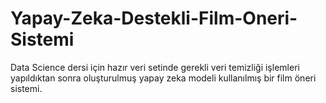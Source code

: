 # Yapay-Zeka-Destekli-Film-Oneri-Sistemi
Data Science dersi için hazır veri setinde gerekli veri temizliği işlemleri yapıldıktan sonra oluşturulmuş yapay zeka modeli kullanılmış bir film öneri sistemi.
